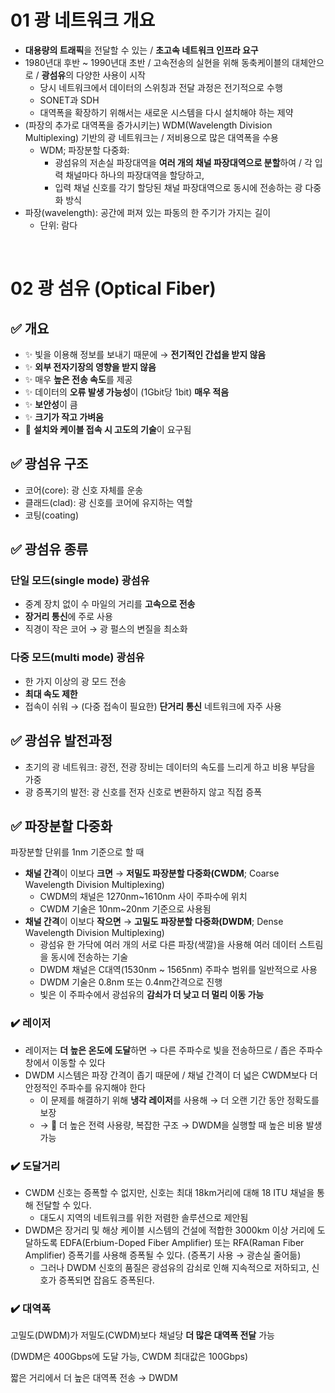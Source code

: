 # 01 광 네트워크 개요

- **대용량의 트래픽**을 전달할 수 있는 / **초고속 네트워크 인프라 요구**
- 1980년대 후반 ~ 1990년대 초반 / 고속전송의 실현을 위해 동축케이블의 대체안으로 / **광섬유**의 다양한 사용이 시작
  - 당시 네트워크에서 데이터의 스위칭과 전달 과정은 전기적으로 수행
  - SONET과 SDH
  - 대역폭을 확장하기 위해서는 새로운 시스템을 다시 설치해야 하는 제약
- (파장의 추가로 대역폭을 증가시키는) WDM(Wavelength Division Multiplexing) 기반의 광 네트워크는 / 저비용으로 많은 대역폭을 수용
  - WDM; 파장분할 다중화:
    - 광섬유의 저손실 파장대역을 **여러 개의 채널 파장대역으로 분할**하여 / 각 입력 채널마다 하나의 파장대역을 할당하고,
    - 입력 채널 신호를 각기 할당된 채널 파장대역으로 동시에 전송하는 광 다중화 방식
- 파장(wavelength): 공간에 퍼져 있는 파동의 한 주기가 가지는 길이
  - 단위: 람다

<br />

# 02 광 섬유 (Optical Fiber)

## ✅ 개요

- ✨ 빛을 이용해 정보를 보내기 때문에 → **전기적인 간섭을 받지 않음**
- ✨ **외부 전자기장의 영향을 받지 않음**
- ✨ 매우 **높은 전송 속도**를 제공
- ✨ 데이터의 **오류 발생 가능성**이 (1Gbit당 1bit) **매우 적음**
- ✨ **보안성**이 큼
- ✨ **크기가 작고 가벼움**
- 💩 **설치와 케이블 접속 시 고도의 기술**이 요구됨

## ✅ 광섬유 구조

- 코어(core): 광 신호 자체를 운송
- 클래드(clad): 광 신호를 코어에 유지하는 역할
- 코팅(coating)

## ✅ 광섬유 종류

### 단일 모드(single mode) 광섬유

- 중계 장치 없이 수 마일의 거리를 **고속으로 전송**
- **장거리 통신**에 주로 사용
- 직경이 작은 코어 → 광 펄스의 변질을 최소화

### 다중 모드(multi mode) 광섬유

- 한 가지 이상의 광 모드 전송
- **최대 속도 제한**
- 접속이 쉬워 → (다중 접속이 필요한) **단거리 통신** 네트워크에 자주 사용

## ✅ 광섬유 발전과정

- 초기의 광 네트워크: 광전, 전광 장비는 데이터의 속도를 느리게 하고 비용 부담을 가중
- 광 증폭기의 발전: 광 신호를 전자 신호로 변환하지 않고 직접 증폭

## ✅ 파장분할 다중화

파장분할 단위를 1nm 기준으로 할 때

- **채널 간격**이 이보다 **크면** → **저밀도 파장분할 다중화(CWDM**; Coarse Wavelength Division Multiplexing)
  - CWDM의 채널은 1270nm~1610nm 사이 주파수에 위치
  - CWDM 기술은 10nm~20nm 기준으로 사용됨
- **채널 간격**이 이보다 **작으면** → **고밀도 파장분할 다중화(DWDM**; Dense Wavelength Division Multiplexing)
  - 광섬유 한 가닥에 여러 개의 서로 다른 파장(색깔)을 사용해 여러 데이터 스트림을 동시에 전송하는 기술
  - DWDM 채널은 C대역(1530nm ~ 1565nm) 주파수 범위를 일반적으로 사용
  - DWDM 기술은 0.8nm 또는 0.4nm간격으로 진행
  - 빛은 이 주파수에서 광섬유의 **감쇠가 더 낮고 더 멀리 이동 가능**

### ✔️ 레이저

- 레이저는 **더 높은 온도에 도달**하면 → 다른 주파수로 빛을 전송하므로 / 좁은 주파수 창에서 이동할 수 있다
- DWDM 시스템은 파장 간격이 좁기 때문에 / 채널 간격이 더 넓은 CWDM보다 더 안정적인 주파수를 유지해야 한다
  - 이 문제를 해결하기 위해 **냉각 레이저**를 사용해 → 더 오랜 기간 동안 정확도를 보장
  - → 💩 더 높은 전력 사용량, 복잡한 구조 → DWDM을 실행할 때 높은 비용 발생 가능

### ✔️ 도달거리

- CWDM 신호는 증폭할 수 없지만, 신호는 최대 18km거리에 대해 18 ITU 채널을 통해 전달할 수 있다.
  - 대도시 지역의 네트워크를 위한 저렴한 솔루션으로 제안됨
- DWDM은 장거리 및 해상 케이블 시스템의 건설에 적합한 3000km 이상 거리에 도달하도록 EDFA(Erbium-Doped Fiber Amplifier) 또는 RFA(Raman Fiber Amplifier) 증폭기를 사용해 증폭될 수 있다. (증폭기 사용 → 광손실 줄어듦)
  - 그러나 DWDM 신호의 품질은 광섬유의 감쇠로 인해 지속적으로 저하되고, 신호가 증폭되면 잡음도 증폭된다.

### ✔️ 대역폭

고밀도(DWDM)가 저밀도(CWDM)보다 채널당 **더 많은 대역폭 전달** 가능

(DWDM은 400Gbps에 도달 가능, CWDM 최대값은 100Gbps)

짧은 거리에서 더 높은 대역폭 전송 → DWDM
